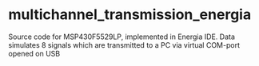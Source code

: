 # multichannel_transmission_energia
Source code for MSP430F5529LP, implemented in Energia IDE. Data simulates 8 signals which are transmitted to a PC via virtual COM-port opened on USB 
